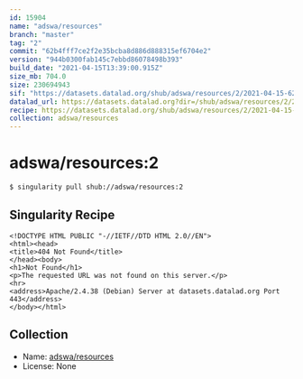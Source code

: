 ```yaml
---
id: 15904
name: "adswa/resources"
branch: "master"
tag: "2"
commit: "62b4fff7ce2f2e35bcba8d886d888315ef6704e2"
version: "944b0300fab145c7ebbd86078498b393"
build_date: "2021-04-15T13:39:00.915Z"
size_mb: 704.0
size: 230694943
sif: "https://datasets.datalad.org/shub/adswa/resources/2/2021-04-15-62b4fff7-944b0300/944b0300fab145c7ebbd86078498b393.sif"
datalad_url: https://datasets.datalad.org?dir=/shub/adswa/resources/2/2021-04-15-62b4fff7-944b0300/
recipe: https://datasets.datalad.org/shub/adswa/resources/2/2021-04-15-62b4fff7-944b0300/Singularity
collection: adswa/resources
---
```


# adswa/resources:2

```bash
$ singularity pull shub://adswa/resources:2
```

## Singularity Recipe

```singularity
<!DOCTYPE HTML PUBLIC "-//IETF//DTD HTML 2.0//EN">
<html><head>
<title>404 Not Found</title>
</head><body>
<h1>Not Found</h1>
<p>The requested URL was not found on this server.</p>
<hr>
<address>Apache/2.4.38 (Debian) Server at datasets.datalad.org Port 443</address>
</body></html>
```

## Collection

 - Name: [adswa/resources](https://github.com/adswa/resources)
 - License: None

